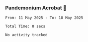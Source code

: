 ### Pandemonium Acrobat 🤸

<!--START_SECTION:waka-->

```all_time
From: 11 May 2025 - To: 18 May 2025

Total Time: 0 secs

No activity tracked
```

<!--END_SECTION:waka-->
